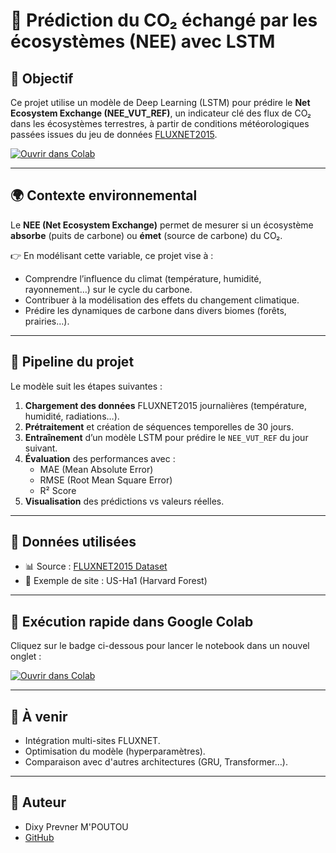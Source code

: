 # 🌱 Prédiction du CO₂ échangé par les écosystèmes (NEE) avec LSTM

## 🎯 Objectif

Ce projet utilise un modèle de Deep Learning (LSTM) pour prédire le **Net Ecosystem Exchange (NEE_VUT_REF)**, un indicateur clé des flux de CO₂ dans les écosystèmes terrestres, à partir de conditions météorologiques passées issues du jeu de données [FLUXNET2015](https://fluxnet.org/data/fluxnet2015-dataset/).

[![Ouvrir dans Colab](https://colab.research.google.com/assets/colab-badge.svg)](https://colab.research.google.com/github/prevner/Prediction_Flux_NetDeCarbone/blob/main/Prediction_Flux_NetDeCarbone.ipynb)


---

## 🌍 Contexte environnemental

Le **NEE (Net Ecosystem Exchange)** permet de mesurer si un écosystème **absorbe** (puits de carbone) ou **émet** (source de carbone) du CO₂.

👉 En modélisant cette variable, ce projet vise à :
- Comprendre l’influence du climat (température, humidité, rayonnement…) sur le cycle du carbone.
- Contribuer à la modélisation des effets du changement climatique.
- Prédire les dynamiques de carbone dans divers biomes (forêts, prairies…).

---

## 🔧 Pipeline du projet

Le modèle suit les étapes suivantes :

1. **Chargement des données** FLUXNET2015 journalières (température, humidité, radiations…).
2. **Prétraitement** et création de séquences temporelles de 30 jours.
3. **Entraînement** d’un modèle LSTM pour prédire le `NEE_VUT_REF` du jour suivant.
4. **Évaluation** des performances avec :
   - MAE (Mean Absolute Error)
   - RMSE (Root Mean Square Error)
   - R² Score
5. **Visualisation** des prédictions vs valeurs réelles.

---

## 📁 Données utilisées

- 📊 Source : [FLUXNET2015 Dataset](https://fluxnet.org/data/fluxnet2015-dataset/)
- 📍 Exemple de site : US-Ha1 (Harvard Forest)

---

## 🚀 Exécution rapide dans Google Colab

Cliquez sur le badge ci-dessous pour lancer le notebook dans un nouvel onglet :

[![Ouvrir dans Colab](https://colab.research.google.com/assets/colab-badge.svg)](https://colab.research.google.com/github/prevner/Prediction_Flux_NetDeCarbone/blob/main/Prediction_Flux_NetDeCarbone.ipynb)


---

## 📌 À venir

- Intégration multi-sites FLUXNET.
- Optimisation du modèle (hyperparamètres).
- Comparaison avec d'autres architectures (GRU, Transformer…).

---

## 👤 Auteur

- Dixy Prevner M'POUTOU
- [GitHub](https://github.com/prevner)

